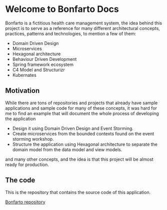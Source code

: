 # Welcome to Bonfarto Docs

Bonfarto is a fictitious health care management system, the idea behind this project is to serve as a reference for 
many different architectural concepts, practices, patterns and technologies, to mention a few of them:

* Domain Driven Design
* Microservices
* Hexagonal architecture
* Behaviour Driven Development
* Spring framework ecosystem
* C4 Model and Structurizr
* Kubernates

## Motivation
While there are tons of repositories and projects that already have sample applications and sample code for many of these concepts, it was hard for me to find an example that will document the whole process of developing the application

* Design it using Domain Driven Design and Event Storming.
* Create microservices from the bounded contexts found on the event storming workshop.
* Structure the application using Hexagonal architecture to separate the domain model from the data model and view models.

and many other concepts, and the idea is that this project will be almost ready for production.

## The code
This is the repository that contains the source code of this application.

[Bonfarto repository](https://github.com/li-salvadorlopez/bonfarto/tree/master)